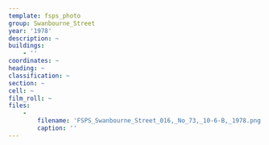 ```yaml
---
template: fsps_photo
group: Swanbourne_Street
year: '1978'
description: ~
buildings:
    - ''
coordinates: ~
heading: ~
classification: ~
section: ~
cell: ~
film_roll: ~
files:
    -
        filename: 'FSPS_Swanbourne_Street_016,_No_73,_10-6-B,_1978.png'
        caption: ''
---
```

